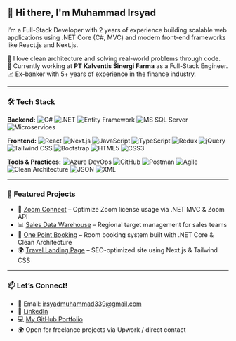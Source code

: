## 👋 Hi there, I'm Muhammad Irsyad

I’m a Full-Stack Developer with 2 years of experience building scalable web applications using .NET Core (C#, MVC) and modern front-end frameworks like React.js and Next.js.

🔧 I love clean architecture and solving real-world problems through code.  
🏢 Currently working at **PT Kalventis Sinergi Farma** as a Full-Stack Engineer.  
📈 Ex-banker with 5+ years of experience in the finance industry.  

---

### 🛠️ Tech Stack

**Backend:**
![C#](https://img.shields.io/badge/C%23-239120?style=flat&logo=c-sharp&logoColor=white)
![.NET](https://img.shields.io/badge/.NET-512BD4?style=flat&logo=dotnet&logoColor=white)
![Entity Framework](https://img.shields.io/badge/Entity_Framework-6DB33F?style=flat&logo=.net&logoColor=white)
![MS SQL Server](https://img.shields.io/badge/SQL_Server-CC2927?style=flat&logo=microsoftsqlserver&logoColor=white)
![Microservices](https://img.shields.io/badge/Microservices-00bcd4?style=flat)

**Frontend:**
![React](https://img.shields.io/badge/React-20232A?style=flat&logo=react&logoColor=61DAFB)
![Next.js](https://img.shields.io/badge/Next.js-000000?style=flat&logo=nextdotjs&logoColor=white)
![JavaScript](https://img.shields.io/badge/JavaScript-F7DF1E?style=flat&logo=javascript&logoColor=black)
![TypeScript](https://img.shields.io/badge/TypeScript-3178C6?style=flat&logo=typescript&logoColor=white)
![Redux](https://img.shields.io/badge/Redux-764ABC?style=flat&logo=redux&logoColor=white)
![jQuery](https://img.shields.io/badge/jQuery-0769AD?style=flat&logo=jquery&logoColor=white)
![Tailwind CSS](https://img.shields.io/badge/Tailwind_CSS-38B2AC?style=flat&logo=tailwind-css&logoColor=white)
![Bootstrap](https://img.shields.io/badge/Bootstrap-563D7C?style=flat&logo=bootstrap&logoColor=white)
![HTML5](https://img.shields.io/badge/HTML5-E34F26?style=flat&logo=html5&logoColor=white)
![CSS3](https://img.shields.io/badge/CSS3-1572B6?style=flat&logo=css3&logoColor=white)

**Tools & Practices:**
![Azure DevOps](https://img.shields.io/badge/Azure_DevOps-0078D7?style=flat&logo=azuredevops&logoColor=white)
![GitHub](https://img.shields.io/badge/GitHub-181717?style=flat&logo=github&logoColor=white)
![Postman](https://img.shields.io/badge/Postman-FF6C37?style=flat&logo=postman&logoColor=white)
![Agile](https://img.shields.io/badge/Agile-Scrum-blue?style=flat)
![Clean Architecture](https://img.shields.io/badge/Clean_Architecture-4CAF50?style=flat)
![JSON](https://img.shields.io/badge/JSON-000000?style=flat&logo=json&logoColor=white)
![XML](https://img.shields.io/badge/XML-FF6600?style=flat&logo=xml&logoColor=white)

---

### 📌 Featured Projects

- 🧩 [Zoom Connect](https://github.com/MuhammadIrsyad95/zoom-connect) – Optimize Zoom license usage via .NET MVC & Zoom API  
- 📊 [Sales Data Warehouse](https://github.com/MuhammadIrsyad95/sales-data-warehouse) – Regional target management for sales teams  
- 🏢 [One Point Booking](https://github.com/MuhammadIrsyad95/one-point-booking) – Room booking system built with .NET Core & Clean Architecture  
- 🌍 [Travel Landing Page](https://github.com/MuhammadIrsyad95/travel-landing-page) – SEO-optimized site using Next.js & Tailwind CSS  

---

### 📫 Let’s Connect!

- 📧 Email: irsyadmuhammad339@gmail.com  
- 💼 [LinkedIn](https://linkedin.com/in/muhammad-irsyad-204821173)  
- 💻 [My GitHub Portfolio](https://github.com/MuhammadIrsyad95)  
- 🌍 Open for freelance projects via Upwork / direct contact  

